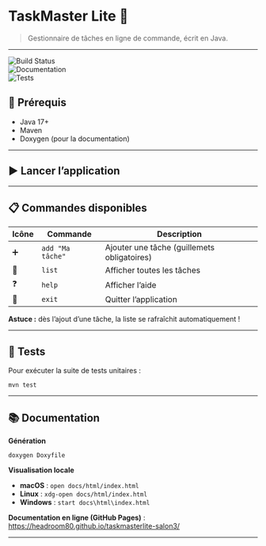 
  <h1>TaskMaster Lite 📝</h1>
  <blockquote>
    Gestionnaire de tâches en ligne de commande, écrit en Java.
  </blockquote>

  <hr>

  <p>
    <img src="https://img.shields.io/github/actions/workflow/status/headroom80/taskmasterlite-salon3/ci-cd.yml?branch=main" alt="Build Status"><br>  
    <img src="https://img.shields.io/badge/Docs-HTML-blue" alt="Documentation"><br>  
    <img src="https://img.shields.io/badge/Tests-passing-brightgreen" alt="Tests"><br>  
  </p>

  <h2>🚀 Prérequis</h2>
  <ul>
    <li>Java 17+</li>
    <li>Maven</li>
    <li>Doxygen (pour la documentation)</li>
  </ul>

  <hr>

  <h2>▶️ Lancer l’application</h2>
  <hr>

  <h2>📋 Commandes disponibles</h2>
  <table>
    <thead>
      <tr>
        <th>Icône</th>
        <th>Commande</th>
        <th>Description</th>
      </tr>
    </thead>
    <tbody>
      <tr><td>➕</td><td><code>add "Ma tâche"</code></td><td>Ajouter une tâche (guillemets obligatoires)</td></tr>
      <tr><td>📑</td><td><code>list</code></td><td>Afficher toutes les tâches</td></tr>
      <tr><td>❓</td><td><code>help</code></td><td>Afficher l’aide</td></tr>
      <tr><td>🚪</td><td><code>exit</code></td><td>Quitter l’application</td></tr>
    </tbody>
  </table>
  <p><strong>Astuce :</strong> dès l’ajout d’une tâche, la liste se rafraîchit automatiquement !</p>

  <hr>

  <h2>🧪 Tests</h2>
  <p>Pour exécuter la suite de tests unitaires :</p>
  <pre><code>mvn test</code></pre>

  <hr>

  <h2>📚 Documentation</h2>
  <p><strong>Génération</strong></p>
  <pre><code>doxygen Doxyfile</code></pre>
  <p><strong>Visualisation locale</strong></p>
  <ul>
    <li><strong>macOS</strong> : <code>open docs/html/index.html</code></li>
    <li><strong>Linux</strong> : <code>xdg-open docs/html/index.html</code></li>
    <li><strong>Windows</strong> : <code>start docs\html\index.html</code></li>
  </ul>
  <p><strong>Documentation en ligne (GitHub Pages)</strong> :<br>
  <a href="https://sanchorizo.github.io/taskmasterlite-salon3/docs/html/index.html" target="_blank">
    https://headroom80.github.io/taskmasterlite-salon3/
  </a></p>

  <hr>

